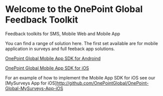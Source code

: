 # Welcome to the OnePoint Global Feedback Toolkit
Feedback toolkits for SMS, Mobile Web and Mobile App

You can find a range of solution here. The first set available are for mobile application in surveys and full feeback app solutions.

[OnePoint Global Mobile App SDK for Androind](http://github.com/OnePointGlobal/OnePoint-Global-Mobile-App-SDK-Android)

[OnePoint Global Mobile App SDK for iOS](http://github.com/OnePointGlobal/OnePoint-Global-Mobile-App-SDK-ios)

For an example of how to implement the Mobile App SDK for iOS see our [MySurveys App for iOS]http://github.com/OnePointGlobal/OnePoint-Global-MySurveys-App-iOS
